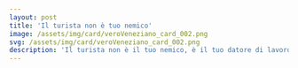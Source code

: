 ```yaml
---
layout: post
title: 'Il turista non è tuo nemico'
image: /assets/img/card/veroVeneziano_card_002.png
svg: /assets/img/card/veroVeneziano_card_002.png
description: 'Il turista non è il tuo nemico, è il tuo datore di lavoro'
---
```

